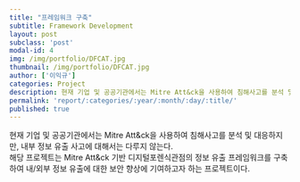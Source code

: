 ```yaml
---
title: "프레임워크 구축"
subtitle: Framework Development
layout: post
subclass: 'post'
modal-id: 4
img: /img/portfolio/DFCAT.jpg
thumbnail: /img/portfolio/DFCAT.jpg
author: ['이익규']
categories: Project
description: 현재 기업 및 공공기관에서는 Mitre Att&ck을 사용하여 침해사고를 분석 및 대응하지만, 내부 정보 유출 사고에 대해서는 다루지 않는다. 해당 프로젝트는 Mitre Att&ck 기반 디지털포렌식관점의 정보 유출 프레임워크를 구축하여 내/외부 정보 유출에 대한 보안 향상에 기여하고자 하는 프로젝트이다.
permalink: 'report/:categories/:year/:month/:day/:title/'
published: true
---
```


현재 기업 및 공공기관에서는 Mitre Att&ck을 사용하여 침해사고를 분석 및 대응하지만, 내부 정보 유출 사고에 대해서는 다루지 않는다.  
해당 프로젝트는 Mitre Att&ck 기반 디지털포렌식관점의 정보 유출 프레임워크를 구축하여 내/외부 정보 유출에 대한 보안 향상에 기여하고자 하는 프로젝트이다.